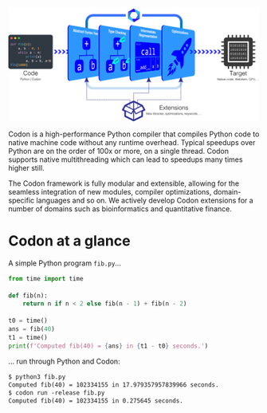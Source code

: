 ![Codon Pipeline](./img/pipeline.svg)

Codon is a high-performance Python compiler that compiles Python code to
native machine code without any runtime overhead. Typical speedups over
Python are on the order of 100x or more, on a single thread. Codon
supports native multithreading which can lead to speedups many times higher still.

The Codon framework is fully modular and extensible, allowing for the
seamless integration of new modules, compiler optimizations, domain-specific
languages and so on. We actively develop Codon extensions for a number of
domains such as bioinformatics and quantitative finance.

# Codon at a glance

A simple Python program `fib.py`...

``` python
from time import time

def fib(n):
    return n if n < 2 else fib(n - 1) + fib(n - 2)

t0 = time()
ans = fib(40)
t1 = time()
print(f'Computed fib(40) = {ans} in {t1 - t0} seconds.')
```

... run through Python and Codon:

```
$ python3 fib.py
Computed fib(40) = 102334155 in 17.979357957839966 seconds.
$ codon run -release fib.py
Computed fib(40) = 102334155 in 0.275645 seconds.
```
